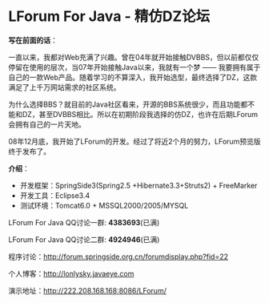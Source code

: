 # LForum For Java - 精仿DZ论坛 #

**写在前面的话**：

一直以来，我都对Web充满了兴趣。曾在04年就开始接触DVBBS，但以前都仅仅停留在使用的层次，当07年开始接触Java以来，我就有一个梦 —— 我要拥有属于自己的一款Web产品。随着学习的不算深入，我开始选型，最终选择了DZ，这款满足了上千万网站需求的社区系统。

为什么选择BBS？就目前的Java社区看来，开源的BBS系统很少，而且功能都不能和DZ，甚至DVBBS相比。所以在初期阶段我选择的仿DZ，也许在后期LForum会拥有自己的一片天地。

08年12月底，我开始了LForum的开发。经过了将近2个月的努力，LForum预览版终于发布了。

**介绍**：

  * 开发框架：SpringSide3(Spring2.5 +Hibernate3.3+Struts2) + FreeMarker
  * 开发工具：Eclipse3.4
  * 测试环境：Tomcat6.0 + MSSQL2000/2005/MYSQL

LForum For Java QQ讨论一群: **4383693**(已满)

LForum For Java QQ讨论二群: **4924946**(已满)

程序讨论：http://forum.springside.org.cn/forumdisplay.php?fid=22

个人博客：http://lonlysky.javaeye.com

演示地址：http://222.208.168.168:8086/LForum/